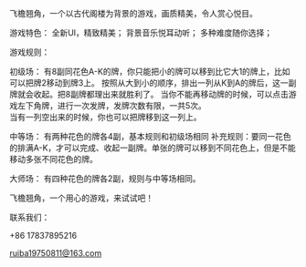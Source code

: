 飞檐翘角，一个以古代阁楼为背景的游戏，画质精美，令人赏心悦目。

游戏特色：
全新UI，精致精美；
背景音乐悦耳动听；
多种难度随你选择；

游戏规则：

初级场：
        有8副同花色A-K的牌，你只能把小的牌可以移到比它大1的牌上，比如可以把牌2移动到牌3上。
        按照从大到小的顺序，排出一列从K到A的牌后，这一副牌就会收起。把8副牌都理出来就胜利了。
        当你不能再移动牌的时候，可以点击游戏左下角牌，进行一次发牌，发牌次数有限，一共5次。        
        当有一列空出来的时候，你也可以把牌移到这一列上。

中等场：
         有两种花色的牌各4副，基本规则和初级场相同
         补充规则：要同一花色的排满A-K，才可以完成、收起一副牌。单张的牌可以移到不同花色上，但是不能移动多张不同花色的牌。

大师场：
         有四种花色的牌各2副，规则与中等场相同。

飞檐翘角，一个用心的游戏，来试试吧！


联系我们：

+86 17837895216

ruiba19750811@163.com
